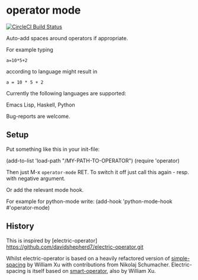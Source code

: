 # operator mode

[![CircleCI Build Status](https://app.circleci.com/pipelines/github/andreas-roehler/operator-mode?branch=master/main.svg?style=shield)](https://app.circleci.com/pipelines/github/andreas-roehler/operator-mode?branch=master)

Auto-add spaces around operators if appropriate.

For example typing

    a=10*5+2

according to language might result in

    a = 10 * 5 + 2

Currently the following languages are supported:

Emacs Lisp,
Haskell,
Python

Bug-reports are welcome.

## Setup

Put something like this in your init-file:

(add-to-list 'load-path "/MY-PATH-TO-OPERATOR")
(require 'operator)

Then just M-x `operator-mode` RET. To switch it off just call this
again - resp. with negative argument.

Or add the relevant mode hook.

For example for python-mode write:
    (add-hook 'python-mode-hook #'operator-mode)

## History

This is inspired by [electric-operator]
https://github.com/davidshepherd7/electric-operator.git

Whilst electric-operator is based on a heavily refactored version of
[simple-spacing](https://github.com/xwl/simple-spacing) by William Xu
with contributions from Nikolaj Schumacher. Electric-spacing is itself
based on [smart-operator](http://www.emacswiki.org/emacs/SmartOperator),
also by William Xu.
